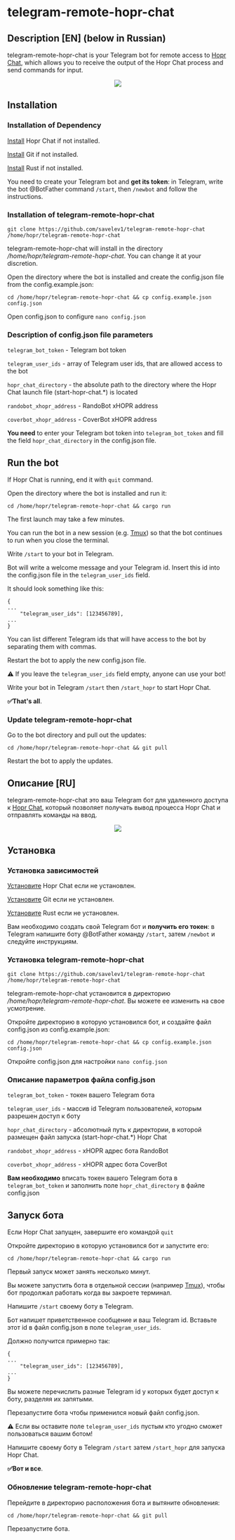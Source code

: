 # telegram-remote-hopr-chat

## Description [EN] (below in Russian)

telegram-remote-hopr-chat is your Telegram bot for remote access to [Hopr Chat](https://docs.hoprnet.org/home/getting-started/saentis-testnet/quickstart), which allows you to receive the output of the Hopr Chat process and send commands for input.

<div align="center">
  <kbd>
    <img src=https://raw.githubusercontent.com/savelev1/telegram-remote-hopr-chat/master/media/example.gif />
  </kbd>
</div>

## Installation

### Installation of Dependency

[Install](https://docs.hoprnet.org/home/getting-started/saentis-testnet/quickstart) Hopr Chat if not installed.

[Install](https://github.com/git-guides/install-git) Git if not installed.

[Install](https://www.rust-lang.org/learn/get-started) Rust if not installed. 

You need to create your Telegram bot and **get its token**: in Telegram, write the bot @BotFather command `/start`, then `/newbot` and follow the instructions.

### Installation of telegram-remote-hopr-chat

`git clone https://github.com/savelev1/telegram-remote-hopr-chat /home/hopr/telegram-remote-hopr-chat`

telegram-remote-hopr-chat will install in the directory */home/hopr/telegram-remote-hopr-chat*. You can change it at your discretion.

Open the directory where the bot is installed and create the config.json file from the config.example.json:

`cd /home/hopr/telegram-remote-hopr-chat && cp config.example.json config.json`

Open config.json to configure
`nano config.json`

### Description of config.json file parameters
 
`telegram_bot_token` - Telegram bot token

`telegram_user_ids` - array of Telegram user ids, that are allowed access to the bot

`hopr_chat_directory` -  the absolute path to the directory where the Hopr Chat launch file (start-hopr-chat.*) is located

`randobot_xhopr_address` - RandoBot xHOPR address

`coverbot_xhopr_address` - CoverBot xHOPR address

**You need** to enter your Telegram bot token into `telegram_bot_token` and fill the field `hopr_chat_directory` in the config.json file.

## Run the bot

If Hopr Chat is running, end it with `quit` command.

Open the directory where the bot is installed and run it:

`cd /home/hopr/telegram-remote-hopr-chat && cargo run`

The first launch may take a few minutes.

You can run the bot in a new session (e.g. [Tmux](https://github.com/tmux/tmux/wiki)) so that the bot continues to run when you close the terminal.

Write `/start` to your bot in Telegram.

Bot will write a welcome message and your Telegram id. Insert this id into the config.json file in the `telegram_user_ids` field. 

It should look something like this:

```
{
...
    "telegram_user_ids": [123456789],
...
}
```

You can list different Telegram ids that will have access to the bot by separating them with commas.

Restart the bot to apply the new config.json file.

⚠️ If you leave the `telegram_user_ids` field empty, anyone can use your bot!

Write your bot in Telegram `/start` then `/start_hopr` to start Hopr Chat.

**✅That's all**.

### Update telegram-remote-hopr-chat

Go to the bot directory and pull out the updates:

```cd /home/hopr/telegram-remote-hopr-chat && git pull```

Restart the bot to apply the updates.

## Описание [RU]

telegram-remote-hopr-chat это ваш Telegram бот для удаленного доступа к [Hopr Chat](https://docs.hoprnet.org/home/getting-started/saentis-testnet/quickstart), который позволяет получать вывод процесса Hopr Chat и отправлять команды на ввод.

<div align="center">
  <kbd>
    <img src=https://raw.githubusercontent.com/savelev1/telegram-remote-hopr-chat/master/media/example.gif />
  </kbd>
</div>

## Установка

### Установка зависимостей

[Установите](https://docs.hoprnet.org/home/getting-started/saentis-testnet/quickstart) Hopr Chat если не установлен.

[Установите](https://github.com/git-guides/install-git) Git если не установлен.

[Установите](https://www.rust-lang.org/learn/get-started) Rust если не установлен. 

Вам необходимо создать свой Telegram бот и **получить его токен**: в Telegram напишите боту @BotFather команду `/start`, затем `/newbot` и следуйте инструкциям.

### Установка telegram-remote-hopr-chat

`git clone https://github.com/savelev1/telegram-remote-hopr-chat /home/hopr/telegram-remote-hopr-chat`

telegram-remote-hopr-chat установится в директорию */home/hopr/telegram-remote-hopr-chat*. Вы можете ее изменить на свое усмотрение.

Откройте директорию в которую установился бот, и создайте файл config.json из config.example.json:

`cd /home/hopr/telegram-remote-hopr-chat && cp config.example.json config.json`

Откройте config.json для настройки 
`nano config.json`

### Описание параметров файла config.json
 
`telegram_bot_token` - токен вашего Telegram бота

`telegram_user_ids` - массив id Telegram пользователей, которым разрешен доступ к боту

`hopr_chat_directory` - абсолютный путь к директории, в которой размещен файл запуска (start-hopr-chat.*) Hopr Chat

`randobot_xhopr_address` - xHOPR адрес бота RandoBot

`coverbot_xhopr_address` - xHOPR адрес бота CoverBot

**Вам необходимо** вписать токен вашего Telegram бота в `telegram_bot_token` и заполнить поле `hopr_chat_directory` в файле config.json

## Запуск бота

Если Hopr Chat запущен, завершите его командой `quit`

Откройте директорию в которую установился бот и запустите его:

`cd /home/hopr/telegram-remote-hopr-chat && cargo run`

Первый запуск может занять несколько минут.

Вы можете запустить бота в отдельной сессии (например [Tmux](https://github.com/tmux/tmux/wiki)), чтобы бот продолжал работать когда вы закроете терминал.

Напишите `/start` своему боту в Telegram.

Бот напишет приветственное сообщение и ваш Telegram id. Вставьте этот id в файл config.json в поле `telegram_user_ids`. 

Должно получится примерно так:

```
{
...
    "telegram_user_ids": [123456789],
...
}
```

Вы можете перечислить разные Telegram id у которых будет доступ к боту, разделяя их запятыми.

Перезапустите бота чтобы применился новый файл config.json.

⚠️ Если вы оставите поле `telegram_user_ids` пустым кто угодно сможет пользоваться вашим ботом!

Напишите своему боту в Telegram `/start` затем `/start_hopr` для запуска Hopr Chat.

**✅Вот и все**.

### Обновление telegram-remote-hopr-chat

Перейдите в директорию расположения бота и вытяните обновления:

```cd /home/hopr/telegram-remote-hopr-chat && git pull```

Перезапустите бота.